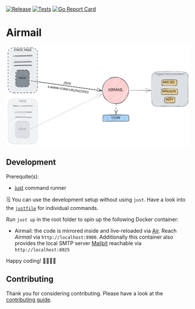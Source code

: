 <a href="https://github.com/hedge10/airmail/actions/workflows/release.yml" target="_blank" rel="noopener"><img src="https://github.com/hedge10/airmail/actions/workflows/release.yml/badge.svg" alt="Release" /></a>
<a href="https://github.com/hedge10/airmail/actions/workflows/tests.yml" target="_blank" rel="noopener"><img src="https://github.com/hedge10/airmail/actions/workflows/tests.yml/badge.svg" alt="Tests" /></a>
[![Go Report Card](https://goreportcard.com/badge/github.com/hedge10/airmail)](https://goreportcard.com/report/github.com/hedge10/airmail)

# Airmail

![Airmail](./art/airmail-scheme.svg "Title")

## Development

Prerequite(s):

-   [just](https://github.com/casey/just) command runner

🗒️ You can use the development setup without using `just`. Have a look into the [`justfile`](./justfile) for individual commands.

Run `just up` in the root folder to spin up the following Docker container:

-   Airmail: the code is mirrored inside and live-reloaded via [Air](https://github.com/cosmtrek/air). Reach _Airmail_ via `http://localhost:9900`. Additionally this container also provides the local SMTP server [Mailpit](https://github.com/axllent/mailpit) reachable via `http://localhost:8025`

Happy coding! 🕺🏻💃🏻

## Contributing

Thank you for considering contributing. Please have a look at the [contributing guide](CONTRIBUTING.md).
